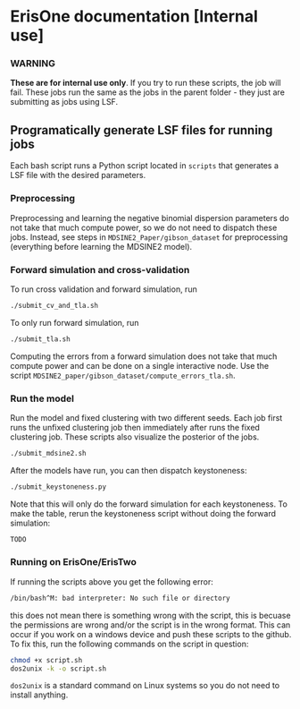 # ErisOne documentation [Internal use]

### WARNING
__These are for internal use only__. If you try to run these scripts, the job will fail. These jobs run the same as the jobs in the parent folder - they just are submitting as jobs using LSF.

## Programatically generate LSF files for running jobs
Each bash script runs a Python script located in `scripts` that generates a LSF file with the desired parameters.

### Preprocessing
Preprocessing and learning the negative binomial dispersion parameters do not take that much compute power, so we do not need to dispatch these jobs. Instead, see steps in `MDSINE2_Paper/gibson_dataset` for preprocessing (everything before learning the MDSINE2 model). 

### Forward simulation and cross-validation
To run cross validation and forward simulation, run
```bash
./submit_cv_and_tla.sh
```
To only run forward simulation, run
```bash
./submit_tla.sh
```
Computing the errors from a forward simulation does not take that much compute power and can be done on a single interactive node. Use the script `MDSINE2_paper/gibson_dataset/compute_errors_tla.sh`.

### Run the model
Run the model and fixed clustering with two different seeds. Each job first runs the unfixed clustering job then immediately after runs the fixed clustering job. These scripts also visualize the posterior of the jobs.
```bash
./submit_mdsine2.sh
```

After the models have run, you can then dispatch keystoneness:
```bash
./submit_keystoneness.py
```
Note that this will only do the forward simulation for each keystoneness. To make the table, 
rerun the keystoneness script without doing the forward simulation:
```bash
TODO
```

### Running on ErisOne/ErisTwo
If running the scripts above you get the following error:
```bash
/bin/bash^M: bad interpreter: No such file or directory
```
this does not mean there is something wrong with the script, this is becuase the permissions are
wrong and/or the script is in the wrong format. This can occur if you work on a windows device and push these scripts to the github. To fix this, run the following commands on the script in question:
```bash
chmod +x script.sh
dos2unix -k -o script.sh
```
`dos2unix` is a standard command on Linux systems so you do not need to install anything.